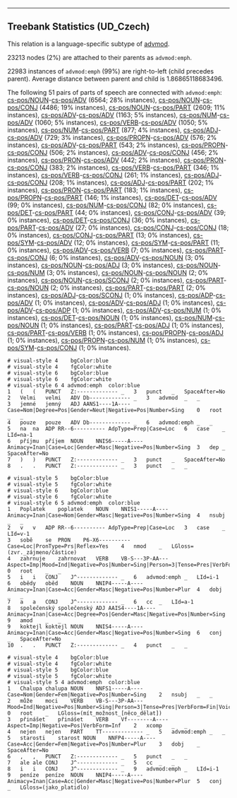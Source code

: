 

--------------------------------------------------------------------------------

## Treebank Statistics (UD_Czech)

This relation is a language-specific subtype of [advmod]().

23213 nodes (2%) are attached to their parents as `advmod:emph`.

22983 instances of `advmod:emph` (99%) are right-to-left (child precedes parent).
Average distance between parent and child is 1.86865118683496.

The following 51 pairs of parts of speech are connected with `advmod:emph`: [cs-pos/NOUN]()-[cs-pos/ADV]() (6564; 28% instances), [cs-pos/NOUN]()-[cs-pos/CONJ]() (4486; 19% instances), [cs-pos/NOUN]()-[cs-pos/PART]() (2609; 11% instances), [cs-pos/ADV]()-[cs-pos/ADV]() (1163; 5% instances), [cs-pos/NUM]()-[cs-pos/ADV]() (1060; 5% instances), [cs-pos/VERB]()-[cs-pos/ADV]() (1050; 5% instances), [cs-pos/NUM]()-[cs-pos/PART]() (877; 4% instances), [cs-pos/ADJ]()-[cs-pos/ADV]() (729; 3% instances), [cs-pos/PROPN]()-[cs-pos/ADV]() (576; 2% instances), [cs-pos/ADV]()-[cs-pos/PART]() (543; 2% instances), [cs-pos/PROPN]()-[cs-pos/CONJ]() (506; 2% instances), [cs-pos/ADV]()-[cs-pos/CONJ]() (456; 2% instances), [cs-pos/PRON]()-[cs-pos/ADV]() (442; 2% instances), [cs-pos/PRON]()-[cs-pos/CONJ]() (383; 2% instances), [cs-pos/VERB]()-[cs-pos/PART]() (346; 1% instances), [cs-pos/VERB]()-[cs-pos/CONJ]() (261; 1% instances), [cs-pos/ADJ]()-[cs-pos/CONJ]() (208; 1% instances), [cs-pos/ADJ]()-[cs-pos/PART]() (202; 1% instances), [cs-pos/PRON]()-[cs-pos/PART]() (183; 1% instances), [cs-pos/PROPN]()-[cs-pos/PART]() (146; 1% instances), [cs-pos/DET]()-[cs-pos/ADV]() (99; 0% instances), [cs-pos/NUM]()-[cs-pos/CONJ]() (82; 0% instances), [cs-pos/DET]()-[cs-pos/PART]() (44; 0% instances), [cs-pos/CONJ]()-[cs-pos/ADV]() (39; 0% instances), [cs-pos/DET]()-[cs-pos/CONJ]() (36; 0% instances), [cs-pos/PART]()-[cs-pos/ADV]() (27; 0% instances), [cs-pos/CONJ]()-[cs-pos/CONJ]() (18; 0% instances), [cs-pos/CONJ]()-[cs-pos/PART]() (13; 0% instances), [cs-pos/SYM]()-[cs-pos/ADV]() (12; 0% instances), [cs-pos/SYM]()-[cs-pos/PART]() (11; 0% instances), [cs-pos/ADV]()-[cs-pos/VERB]() (7; 0% instances), [cs-pos/PART]()-[cs-pos/CONJ]() (6; 0% instances), [cs-pos/ADV]()-[cs-pos/NOUN]() (3; 0% instances), [cs-pos/NOUN]()-[cs-pos/ADJ]() (3; 0% instances), [cs-pos/NOUN]()-[cs-pos/NUM]() (3; 0% instances), [cs-pos/NOUN]()-[cs-pos/NOUN]() (2; 0% instances), [cs-pos/NOUN]()-[cs-pos/SCONJ]() (2; 0% instances), [cs-pos/PART]()-[cs-pos/NOUN]() (2; 0% instances), [cs-pos/PART]()-[cs-pos/PART]() (2; 0% instances), [cs-pos/ADJ]()-[cs-pos/SCONJ]() (1; 0% instances), [cs-pos/ADP]()-[cs-pos/ADV]() (1; 0% instances), [cs-pos/ADV]()-[cs-pos/ADJ]() (1; 0% instances), [cs-pos/ADV]()-[cs-pos/ADP]() (1; 0% instances), [cs-pos/ADV]()-[cs-pos/NUM]() (1; 0% instances), [cs-pos/DET]()-[cs-pos/NOUN]() (1; 0% instances), [cs-pos/NUM]()-[cs-pos/NOUN]() (1; 0% instances), [cs-pos/PART]()-[cs-pos/ADJ]() (1; 0% instances), [cs-pos/PART]()-[cs-pos/VERB]() (1; 0% instances), [cs-pos/PROPN]()-[cs-pos/ADJ]() (1; 0% instances), [cs-pos/PROPN]()-[cs-pos/NUM]() (1; 0% instances), [cs-pos/SYM]()-[cs-pos/CONJ]() (1; 0% instances).


~~~ conllu
# visual-style 4	bgColor:blue
# visual-style 4	fgColor:white
# visual-style 6	bgColor:blue
# visual-style 6	fgColor:white
# visual-style 6 4 advmod:emph	color:blue
1	(	(	PUNCT	Z:-------------	_	3	punct	_	SpaceAfter=No
2	Velmi	velmi	ADV	Db-------------	_	3	advmod	_	_
3	jemné	jemný	ADJ	AANS1----1A----	Case=Nom|Degree=Pos|Gender=Neut|Negative=Pos|Number=Sing	0	root	_	_
4	pouze	pouze	ADV	Db-------------	_	6	advmod:emph	_	_
5	na	na	ADP	RR--6----------	AdpType=Prep|Case=Loc	6	case	_	LId=na-1
6	příjmu	příjem	NOUN	NNIS6-----A----	Animacy=Inan|Case=Loc|Gender=Masc|Negative=Pos|Number=Sing	3	dep	_	SpaceAfter=No
7	)	)	PUNCT	Z:-------------	_	3	punct	_	SpaceAfter=No
8	.	.	PUNCT	Z:-------------	_	3	punct	_	_

~~~


~~~ conllu
# visual-style 5	bgColor:blue
# visual-style 5	fgColor:white
# visual-style 6	bgColor:blue
# visual-style 6	fgColor:white
# visual-style 6 5 advmod:emph	color:blue
1	Poplatek	poplatek	NOUN	NNIS1-----A----	Animacy=Inan|Case=Nom|Gender=Masc|Negative=Pos|Number=Sing	4	nsubj	_	_
2	v	v	ADP	RR--6----------	AdpType=Prep|Case=Loc	3	case	_	LId=v-1
3	sobě	se	PRON	P6-X6----------	Case=Loc|PronType=Prs|Reflex=Yes	4	nmod	_	LGloss=(zvr._zájmeno/částice)
4	zahrnuje	zahrnovat	VERB	VB-S---3P-AA---	Aspect=Imp|Mood=Ind|Negative=Pos|Number=Sing|Person=3|Tense=Pres|VerbForm=Fin|Voice=Act	0	root	_	_
5	i	i	CONJ	J^-------------	_	6	advmod:emph	_	LId=i-1
6	obědy	oběd	NOUN	NNIP4-----A----	Animacy=Inan|Case=Acc|Gender=Masc|Negative=Pos|Number=Plur	4	dobj	_	_
7	a	a	CONJ	J^-------------	_	6	cc	_	LId=a-1
8	společenský	společenský	ADJ	AAIS4----1A----	Animacy=Inan|Case=Acc|Degree=Pos|Gender=Masc|Negative=Pos|Number=Sing	9	amod	_	_
9	koktejl	koktejl	NOUN	NNIS4-----A----	Animacy=Inan|Case=Acc|Gender=Masc|Negative=Pos|Number=Sing	6	conj	_	SpaceAfter=No
10	.	.	PUNCT	Z:-------------	_	4	punct	_	_

~~~


~~~ conllu
# visual-style 4	bgColor:blue
# visual-style 4	fgColor:white
# visual-style 5	bgColor:blue
# visual-style 5	fgColor:white
# visual-style 5 4 advmod:emph	color:blue
1	Chalupa	chalupa	NOUN	NNFS1-----A----	Case=Nom|Gender=Fem|Negative=Pos|Number=Sing	2	nsubj	_	_
2	může	moci	VERB	VB-S---3P-AA---	Mood=Ind|Negative=Pos|Number=Sing|Person=3|Tense=Pres|VerbForm=Fin|Voice=Act	0	root	_	LGloss=(mít_možnost_[něco_dělat])
3	přinášet	přinášet	VERB	Vf--------A----	Aspect=Imp|Negative=Pos|VerbForm=Inf	2	xcomp	_	_
4	nejen	nejen	PART	TT-------------	_	5	advmod:emph	_	_
5	starosti	starost	NOUN	NNFP4-----A----	Case=Acc|Gender=Fem|Negative=Pos|Number=Plur	3	dobj	_	SpaceAfter=No
6	,	,	PUNCT	Z:-------------	_	5	punct	_	_
7	ale	ale	CONJ	J^-------------	_	5	cc	_	_
8	i	i	CONJ	J^-------------	_	9	advmod:emph	_	LId=i-1
9	peníze	peníze	NOUN	NNIP4-----A----	Animacy=Inan|Case=Acc|Gender=Masc|Negative=Pos|Number=Plur	5	conj	_	LGloss=(jako_platidlo)

~~~


